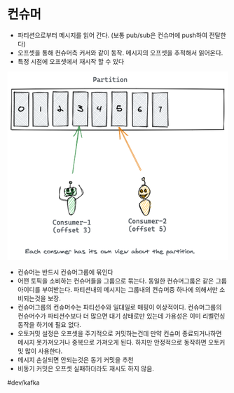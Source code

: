 # 컨슈머
* 파티션으로부터 메시지를 읽어 간다. (보통 pub/sub은 컨슈머에 push하여 전달한다) 
* 오프셋을 통해 컨슈머측 커서와 같이 동작. 메시지의 오프셋을 추적해서 읽어온다. 
* 특정 시점에 오프셋에서 재시작 할 수 있다 

![](../이미지/kafka_컨슈머.png)
* 컨슈머는 반드시 컨슈머그룹에 묶인다 
* 어떤 토픽을 소비하는 컨슈머들을 그룹으로 묶는다. 동일한 컨슈머그룹은 같은 그룹아이디를 부여받는다. 파티션내의 메시지는 그룹내의 컨슈머중 하나에 의해서만 소비되는것을 보장. 
* 컨슈머그룹의 컨슈머수는 파티션수와 일대일로 매핑이 이상적이다. 컨슈머그룹의 컨슈머수가 파티션수보다 더 많으면 대기 상태로만 있는데 가용성은 이미 리벨런싱 동작을 하기에 필요 없다. 
* 오토커밋 설정은 오프셋을 주기적으로 커밋하는건데 만약 컨슈머 종료되거나하면 메시지 못가져오거나 중복으로 가져오게 된다. 하지만 안정적으로 동작하면 오토커밋 많이 사용한다. 
* 메시지 손실되면 안되는것은 동기 커밋을 추천 
* 비동기 커밋은 오프셋 실패하더라도 재시도 하지 않음. 

#dev/kafka
